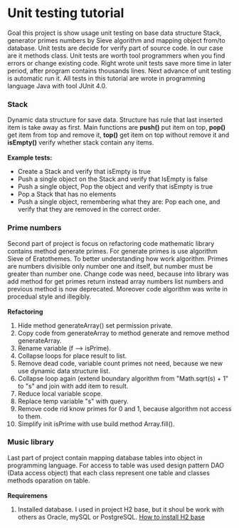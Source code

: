 <h1>Unit testing tutorial</h1>
<div>
   Goal this project is show usage unit testing on base data structure Stack, generator primes numbers by Sieve algorithm
   and mapping object from/to database. Unit tests are decide for verify part of source code. In our case are it methods 
   class. Unit tests are worth tool programmers when you find errors or change existing code. Right wrote unit tests
   save more time in later period, after program contains thousands lines. Next advance of unit testing is automatic run it.
   All tests in this tutorial are wrote in programming language Java with tool JUnit 4.0.
</div>
<h3>Stack</h3>
<div>
   Dynamic data structure for save data. Structure has rule that last inserted item is take away as first. Main functions are
   <b>push()</b> put item on top, <b>pop()</b> get item from top and remove it, <b>top()</b> get item on top without 
   remove it and <b>isEmpty()</b> verify whether stack contain any items.
</div>
<br>
<b>Example tests:</b>
<ul>
   <li>Create a Stack and verify that isEmpty is true</li>
   <li>Push a single object on the Stack and verify that IsEmpty is false</li>
   <li>Push a single object, Pop the object and verify that isEmpty is true</li>
   <li>Pop a Stack that has no elements</li>
   <li>Push a single object, remembering what they are: Pop each one, and verify that they are removed in the correct order.</li>
</ul>
<h3>Prime numbers</h3>
<div>
   Second part of project is focus on refactoring code mathematic library contains method generate primes.
   For generate primes is use algorithm Sieve of Eratothemes. To better understanding how work algorithm. Primes
   are numbers divisible only number one and itself, but number must be greater than number one. Change code was need,
   because into library was add method for get primes return instead array numbers list numbers and previous method is now deprecated. Moreover code algorithm was write in procedual style and illegibly.
</div>
<br>
<b>Refactoring</b>
<ol>
   <li>Hide method generateArray() set permission private.</li>
   <li>Copy code from generateArray to method generate and remove method generateArray.</li>
   <li>Rename variable (f --> isPrime).</li>
   <li>Collapse loops for place result to list.</li>
   <li>Remove dead code, variable count primes not need, because we new use dynamic data structure list.</li>
   <li>Collapse loop again (extend boundary algorithm from "Math.sqrt(s) + 1"  to "s" and join with add item to result.</li>
   <li>Reduce local variable scope.</li>
   <li>Replace temp variable "s" with query.</li>
   <li>Remove code rid know primes for 0 and 1, because algorithm not access to them.</li>
   <li>Simplify init isPrime with use build method Array.fill(). </li>
</ol>
<h3>Music library</h3>
<div>
Last part of project contain mapping database tables into object in programming language. For access to table
was used design pattern DAO (Data access object) that each class represent one table and classes methods 
oparation on table.
</div>
<br>
<b>Requiremens</b>
<ol>
<li> Installed database. I used in project H2 base, but it shoul be work with others as Oracle, mySQL or PostgreSQL.
<a href="http://www.h2database.com/html/installation.html"> How to install H2 base</a></li>
</ol>
